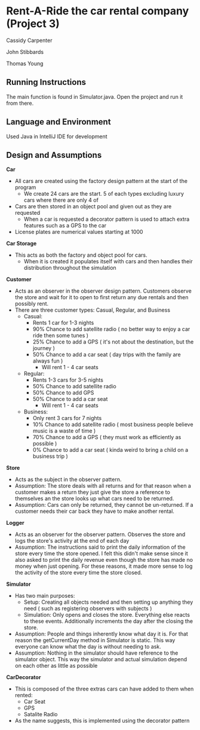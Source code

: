 
# Rent-A-Ride the car rental company (Project 3)

Cassidy Carpenter

John Stibbards

Thomas Young

## Running Instructions
The main function is found in Simulator.java.
Open the project and run it from there.

## Language and Environment
Used Java in IntelliJ IDE for development

## Design and Assumptions
**Car**
  - All cars are created using the factory design pattern at the start of the program
    - We create 24 cars are the start. 5 of each types excluding luxury cars where there are only 4 of
  - Cars are then stored in an object pool and given out as they are requested
    - When a car is requested a decorator pattern is used to attach extra features such as a GPS to the car
  - License plates are numerical values starting at 1000

**Car Storage**
  - This acts as both the factory and object pool for cars.
    - When it is created it populates itself with cars and then handles their distribution throughout the simulation

**Customer**
  - Acts as an observer in the observer design pattern. Customers observe the store and wait for it to open to first return any due rentals and then possibly rent.
  - There are three customer types: Casual, Regular, and Business
    - Casual:
      - Rents 1 car for 1-3 nights
      - 90% Chance to add satellite radio ( no better way to enjoy a car ride then some tunes )
      - 25% Chance to add a GPS ( it's not about the destination, but the journey )
      - 50% Chance to add a car seat ( day trips with the family are always fun )
        - Will rent 1 - 4 car seats
    - Regular:
      -  Rents 1-3 cars for 3-5 nights
      - 50% Chance to add satellite radio
      - 50% Chance to add GPS
      - 50% Chance to add a car seat
        - Will rent 1 - 4 car seats 
    - Business:
      - Only rent 3 cars for 7 nights
      - 10% Chance to add satellite radio ( most business people believe music is a waste of time )
      - 70% Chance to add a GPS ( they must work as efficiently as possible )
      -  0% Chance to add a car seat ( kinda weird to bring a child on a business trip )

**Store**
  - Acts as the subject in the observer pattern.
  - Assumption: The store deals with all returns and for that reason when a customer makes a return they just give the store a reference to themselves an the store looks up what cars need to be returned.
  - Assumption: Cars can only be returned, they cannot be un-returned. If a customer needs their car back they have to make another rental.

**Logger**
  - Acts as an observer for the observer pattern. Observes the store and logs the store's activity at the end of each day
  - Assumption: The instructions said to print the daily information of the store every time the store opened. I felt this didn't make sense since it also asked to print the daily revenue even though the store has made no money when just opening. For these reasons, it made more sense to log the activity of the store every time the store closed.

**Simulator**
  - Has two main purposes:
    - Setup: Creating all objects needed and then setting up anything they need ( such as registering observers with subjects )
    - Simulation: Only opens and closes the store. Everything else reacts to these events. Additionally increments the day after the closing the store.
  - Assumption: People and things inherently know what day it is. For that reason the getCurrentDay method in Simulator is static. This way everyone can know what the day is without needing to ask. 
  - Assumption: Nothing in the simulator should have reference to the simulator object. This way the simulator and actual simulation depend on each other as little as possible

**CarDecorator**
  - This is composed of the three extras cars can have added to them when rented:
    - Car Seat
    - GPS
    - Satalite Radio
  - As the name suggests, this is implemented using the decorator pattern
